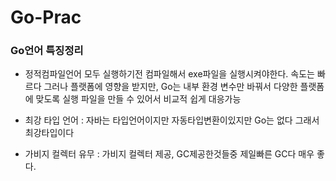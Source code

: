 # Go-Prac


### Go언어 특징정리

- 정적컴파일언어
모두 실행하기전 컴파일해서 exe파일을 실행시켜야한다. 
속도는 빠르다 그러나 플랫폼에 영향을 받지만, Go는 내부 환경 변수만 바꿔서 다양한 플랫폼에 맞도록 실행 파일을 만들 수 있어서 비교적 쉽게 대응가능

- 최강 타입 언어 : 자바는 타입언어이지만 자동타입변환이있지만 Go는 없다 그래서 최강타입이다
- 가비지 컬렉터 유무 : 가비지 컬렉터 제공, GC제공한것들중 제일빠른 GC다 매우 좋다.

